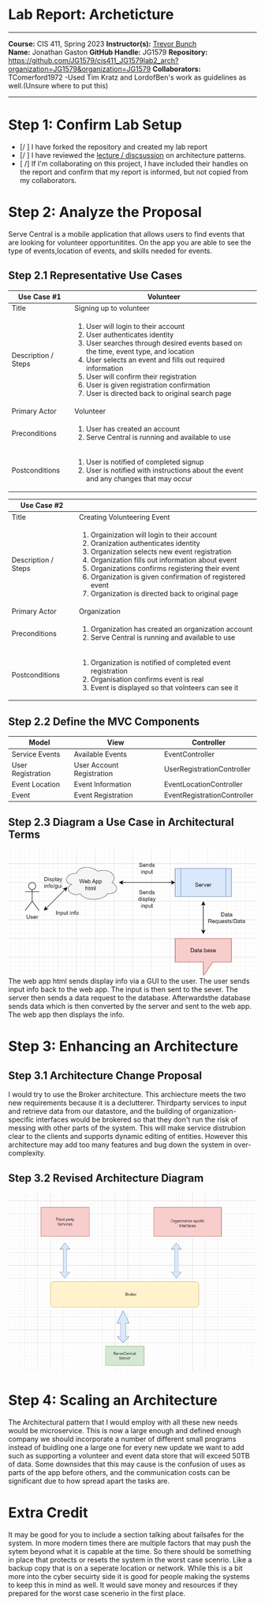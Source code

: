 # Lab Report: Archeticture 
___
**Course:** CIS 411, Spring 2023 
**Instructor(s):** [Trevor Bunch](https://github.com/trevordbunch)  
**Name:** Jonathan Gaston
**GitHub Handle:** JG1579
**Repository:** https://github.com/JG1579/cis411_JG1579lab2_arch?organization=JG1579&organization=JG1579
**Collaborators:**   TComerford1972
-Used Tim Kratz and LordofBen's work as guidelines as well.(Unsure where to put this)
___

# Step 1: Confirm Lab Setup
- [/ ] I have forked the repository and created my lab report
- [/ ] I have reviewed the [lecture / discsussion](../assets/04p1_SolutionArchitectures.pdf) on architecture patterns.
- [ /] If I'm collaborating on this project, I have included their handles on the report and confirm that my report is informed, but not copied from my collaborators.

# Step 2: Analyze the Proposal
Serve Central is a mobile application that allows users to find events that are looking for volunteer opportunitites. On the app you are able to see the type of events,location of events, and skills needed for events.

## Step 2.1 Representative Use Cases  


| Use Case #1 |Volunteer|
|---|---|
| Title | Signing up to volunteer |
| Description / Steps |<ol> <li> User will login to their account </li><li> User authenticates identity<li> User searches through desired events based on the time, event type, and location </li><li> User selects an event and fills out required information </li><li> User will confirm their registration </li><li> User is given registration confirmation </li><li> User is directed back to original search page  |
| Primary Actor |Volunteer |
| Preconditions |<ol> <li> User has created an account </li><li> Serve Central is running and available to use |
| Postconditions |<ol> <li> User is notified of completed signup </li><li> User is notified with instructions about the event and any changes that may occur  |

| Use Case #2 | |
|---|---|
| Title |Creating Volunteering Event |
| Description / Steps |<ol> <li> Orgainization will login to their account </li><li>Oranization authenticates identity<li> Organization selects new event registration </li><li> Organization fills out information about event </li><li> Organizations confirms registering their event </li><li> Organization is given confirmation of registered event </li><li> Organization is directed back to original page |
| Primary Actor |Organization |
| Preconditions |<ol> <li> Organization has created an organization account </li><li> Serve Central is running and available to use  |
| Postconditions |<ol> <li> Organization is notified of completed event registration </li><li> Organisation confirms event is real <li>Event is displayed so that volnteers can see it| 

## Step 2.2 Define the MVC Components

| Model | View | Controller |
|---|---|---|
|Service Events  | Available Events  |EventController  |
|User Registration |User Account Registration  |UserRegistrationController  |
|Event Location  |Event Information  |EventLocationController  |
|Event  |Event Registration  |EventRegistrationController  |


## Step 2.3 Diagram a Use Case in Architectural Terms
![image](/assets/ASSET2.3.jpg)
The web app html sends display info via a GUI to the user. The user sends input info back to the web app. The input is then sent to the sever. The server then sends a data request to the database. Afterwardsthe database sends data which is then converted by the server and sent to the web app. The web app then displays the info.

# Step 3: Enhancing an Architecture

## Step 3.1 Architecture Change Proposal
I would try to use the Broker architecture. This archiecture meets the two new requirements because it is a declutterer. Thirdparty services to input and retrieve data from our datastore, and the building of organization-specific interfaces would be brokered so that they don't run the risk of messing with other parts of the system. This will make service distrubion clear to the clients and supports dynamic editing of entities. However this architecture may add too many features and bug down the system in over-complexity.


## Step 3.2 Revised Architecture Diagram
![3.2](/assets/asset3.2.jpg)

# Step 4: Scaling an Architecture
The Architectural pattern that I would employ with all these new needs would be microservice. This is now a large enough and defined enough company we should incorporate a number of different small programs instead of buidling one a large one for every new update we want to add such as supporting a volunteer and event data store that will exceed 50TB of data. Some downsides that this may cause is the confusion of uses as parts of the app before others, and the communication costs can be significant due to how spread apart the tasks are. 
# Extra Credit
It may be good for you to include a section talking about failsafes for the system. In more modern times there are multiple factors that may push the sytem beyond what it is capable at the time. So there should be something in place that protects or resets the system in the worst case scenrio. Like a backup copy that is on a seperate location or network. While this is a bit more into the cyber secuirty side it is good for people making the systems to keep this in mind as well. It would save money and resources if they prepared for the worst case scenerio in the first place.
